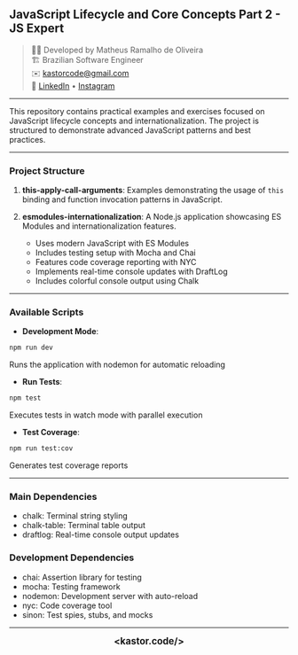 ## JavaScript Lifecycle and Core Concepts Part 2 - JS Expert

> 👨‍💻 Developed by Matheus Ramalho de Oliveira  
🏗️ Brazilian Software Engineer  
✉️ kastorcode@gmail.com  
🦫 [LinkedIn](https://br.linkedin.com/in/kastorcode) • [Instagram](https://instagram.com/kastorcode)

---

This repository contains practical examples and exercises focused on JavaScript lifecycle concepts and internationalization. The project is structured to demonstrate advanced JavaScript patterns and best practices.

---

### Project Structure

1. **this-apply-call-arguments**: Examples demonstrating the usage of `this` binding and function invocation patterns in JavaScript.

2. **esmodules-internationalization**: A Node.js application showcasing ES Modules and internationalization features.
   - Uses modern JavaScript with ES Modules
   - Includes testing setup with Mocha and Chai
   - Features code coverage reporting with NYC
   - Implements real-time console updates with DraftLog
   - Includes colorful console output using Chalk

---

### Available Scripts

- **Development Mode**:
```bash
npm run dev
```
Runs the application with nodemon for automatic reloading

- **Run Tests**:
```bash
npm test
```
Executes tests in watch mode with parallel execution

- **Test Coverage**:
```bash
npm run test:cov
```
Generates test coverage reports

---

### Main Dependencies
- chalk: Terminal string styling
- chalk-table: Terminal table output
- draftlog: Real-time console output updates

### Development Dependencies
- chai: Assertion library for testing
- mocha: Testing framework
- nodemon: Development server with auto-reload
- nyc: Code coverage tool
- sinon: Test spies, stubs, and mocks

---

<p align="center">
  <big><b>&lt;kastor.code/&gt;</b></big>
</p>